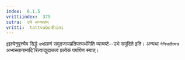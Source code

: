 ```yaml
---
index:  6.1.5
vrittiindex:  379
sutra:  उभे अभ्यस्तम्
vritti:  tattvabodhini 
---
```


`द्वे`इत्येनुवृत्त्यैव सिद्धे `उभे`ग्रहणं समुदजायप्रतिपत्त्यर्थमिति व्याचष्टे--उभे समुदिते इति। अन्यथा `नेनिजतीत्यत्र `अभ्यस्तानामादि`रित्याद्युदात्तत्वं प्रत्येकं पर्यायेण स्यात्।


